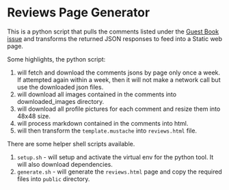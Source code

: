 # Reviews Page Generator

This is a python script that pulls the comments listed under the [Guest Book issue](https://github.com/nisrulz/app-privacy-policy-generator/issues/65) and transforms the returned JSON responses to feed into a Static web page.

Some highlights, the python script:

1. will fetch and download the comments jsons by page only once a week. If attempted again within a week, then it will not make a network call but use the downloaded json files.
1. will download all images contained in the comments into downloaded_images directory.
1. will download all profile pictures for each comment and resize them into 48x48 size.
1. will process markdown contained in the comments into html.
1. will then transform the `template.mustache` into `reviews.html` file.

There are some helper shell scripts available.

1. `setup.sh` - will setup and activate the virtual env for the python tool. It will also download dependencies.
1. `generate.sh` - will generate the `reviews.html` page and copy the required files into `public` directory.
